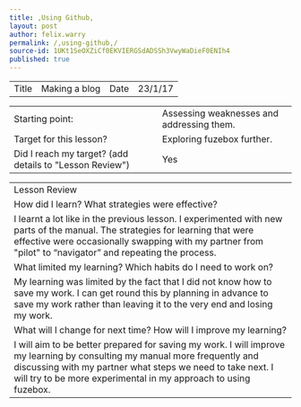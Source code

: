 ```yaml
---
title: ,Using Github,
layout: post
author: felix.warry
permalink: /,using-github,/
source-id: 1UKt1SeOXZiCf0EKVIERGSdADSSh3VwyWaDieF0ENIh4
published: true
---
```

<table>
  <tr>
    <td>Title</td>
    <td>Making a blog</td>
    <td>Date</td>
    <td>23/1/17</td>
  </tr>
</table>


<table>
  <tr>
    <td>Starting point:</td>
    <td>Assessing weaknesses and addressing them.</td>
  </tr>
  <tr>
    <td>Target for this lesson?</td>
    <td>Exploring fuzebox further.</td>
  </tr>
  <tr>
    <td>Did I reach my target? 
(add details to "Lesson Review")</td>
    <td> Yes </td>
  </tr>
</table>


<table>
  <tr>
    <td>Lesson Review</td>
  </tr>
  <tr>
    <td>How did I learn? What strategies were effective? </td>
  </tr>
  <tr>
    <td>I learnt a lot like in the previous lesson. I experimented with new parts of the manual. The strategies for learning that were effective were occasionally swapping with my partner from "pilot" to “navigator” and repeating the process.</td>
  </tr>
  <tr>
    <td>What limited my learning? Which habits do I need to work on? </td>
  </tr>
  <tr>
    <td>My learning was limited by the fact that I did not know how to save my work. I can get round this by planning in advance to save my work rather than leaving it to the very end and losing my work.</td>
  </tr>
  <tr>
    <td>What will I change for next time? How will I improve my learning?</td>
  </tr>
  <tr>
    <td>I will aim to be better prepared for saving my work. I will improve my learning by consulting my manual more frequently and discussing with my partner what steps we need to take next. I will try to be more experimental in my approach to using fuzebox.</td>
  </tr>
</table>


